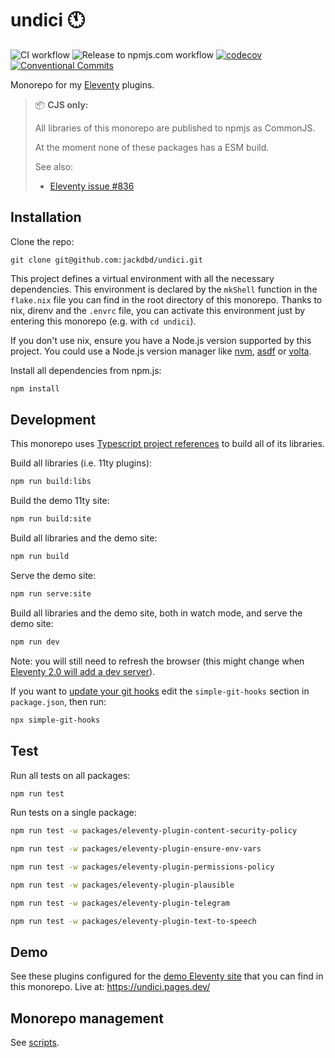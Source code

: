 # undici 🕚

![CI workflow](https://github.com/jackdbd/undici/actions/workflows/ci.yaml/badge.svg)
![Release to npmjs.com workflow](https://github.com/jackdbd/undici/actions/workflows/release-to-npmjs.yaml/badge.svg)
[![codecov](https://codecov.io/gh/jackdbd/undici/branch/main/graph/badge.svg?token=P5uJ3doRer)](https://codecov.io/gh/jackdbd/undici)
[![Conventional Commits](https://img.shields.io/badge/Conventional%20Commits-1.0.0-%23FE5196?logo=conventionalcommits&logoColor=white)](https://conventionalcommits.org)

Monorepo for my [Eleventy](https://www.11ty.dev/) plugins.

> 📦 **CJS only:**
>
> All libraries of this monorepo are published to npmjs as CommonJS.
>
> At the moment none of these packages has a ESM build.
>
> See also:
>
> - [Eleventy issue #836](https://github.com/11ty/eleventy/issues/836)

## Installation

Clone the repo:

```shell
git clone git@github.com:jackdbd/undici.git
```

This project defines a virtual environment with all the necessary dependencies. This environment is declared by the `mkShell` function in the `flake.nix` file you can find in the root directory of this monorepo. Thanks to nix, direnv and the `.envrc` file, you can activate this environment just by entering this monorepo (e.g. with `cd undici`).

If you don't use nix, ensure you have a Node.js version supported by this project. You could use a Node.js version manager like [nvm](https://github.com/nvm-sh/nvm), [asdf](https://github.com/asdf-vm/asdf-nodejs) or [volta](https://volta.sh/).

Install all dependencies from npm.js:

```sh
npm install
```

## Development

This monorepo uses [Typescript project references](https://www.typescriptlang.org/docs/handbook/project-references.html) to build all of its libraries.

Build all libraries (i.e. 11ty plugins):

```sh
npm run build:libs
```

Build the demo 11ty site:

```sh
npm run build:site
```

Build all libraries and the demo site:

```sh
npm run build
```

Serve the demo site:

```sh
npm run serve:site
```

Build all libraries and the demo site, both in watch mode, and serve the demo site:

```sh
npm run dev
```

Note: you will still need to refresh the browser (this might change when [Eleventy 2.0 will add a dev server](https://www.11ty.dev/docs/watch-serve/)).

If you want to [update your git hooks](https://github.com/toplenboren/simple-git-hooks?tab=readme-ov-file#update-git-hooks-command) edit the `simple-git-hooks` section in `package.json`, then run:

```sh
npx simple-git-hooks
```

## Test

Run all tests on all packages:

```sh
npm run test
```

Run tests on a single package:

```sh
npm run test -w packages/eleventy-plugin-content-security-policy

npm run test -w packages/eleventy-plugin-ensure-env-vars

npm run test -w packages/eleventy-plugin-permissions-policy

npm run test -w packages/eleventy-plugin-plausible

npm run test -w packages/eleventy-plugin-telegram

npm run test -w packages/eleventy-plugin-text-to-speech
```

## Demo

See these plugins configured for the [demo Eleventy site](./packages/demo-site/README.md) that you can find in this monorepo. Live at: https://undici.pages.dev/

## Monorepo management

See [scripts](./scripts/README.md).
